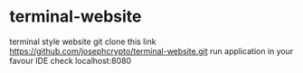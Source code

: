 # terminal-website
terminal style website
git clone this link https://github.com/josephcrypto/terminal-website.git
run application in your favour IDE
check localhost:8080

